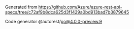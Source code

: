 Generated from https://github.com/Azure/azure-rest-api-specs/tree/c72af9b8dca625d3f1429a0bd913bad7b3879645

Code generator @autorest/go@4.0.0-preview.9

